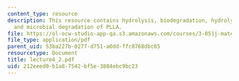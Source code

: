 ```yaml
---
content_type: resource
description: This resource contains hydrolysis, biodegradation, hydrolysable polymers
  and microbial degradation of PLLA.
file: https://ol-ocw-studio-app-qa.s3.amazonaws.com/courses/3-051j-materials-for-biomedical-applications-spring-2006/212eeed0b1a87542bf5e3884ebc9bc23_lecture4_2.pdf
file_type: application/pdf
parent_uid: 53ba227b-0277-d751-a0dd-ffc8768dbc65
resourcetype: Document
title: lecture4_2.pdf
uid: 212eeed0-b1a8-7542-bf5e-3884ebc9bc23
---
```


